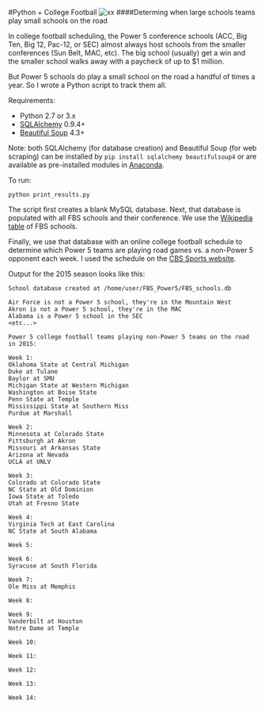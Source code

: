 #Python + College Football ![xx](http://i.imgur.com/YLw9efKt.png)
####Determing when large schools teams play small schools on the road

In college football scheduling, the Power 5 conference schools (ACC, Big Ten, Big 12, Pac-12, or SEC) almost always host schools from the smaller conferences (Sun Belt, MAC, etc).  The big school (usually) get a win and the smaller school walks away with a paycheck of up to $1 million.

But Power 5 schools do play a small school on the road a handful of times a year. So I wrote a Python script to track them all.

Requirements: 

+ Python 2.7 or 3.x
+ [SQLAlchemy](http://www.sqlalchemy.org/) 0.9.4+
+ [Beautiful Soup](http://www.crummy.com/software/BeautifulSoup/) 4.3+

Note: both SQLAlchemy (for database creation) and Beautiful Soup (for web scraping) can be installed by `pip install sqlalchemy beautifulsoup4` or are available as pre-installed modules in [Anaconda](https://store.continuum.io/cshop/anaconda/).  

To run:

```
python print_results.py
```

The script first creates a blank MySQL database. Next, that database is populated with all FBS schools and their conference.  We use the [Wikipedia table](http://en.wikipedia.org/wiki/List_of_NCAA_Division_I_FBS_football_programs) of FBS schools.

Finally, we use that database with an online college football schedule to determine which Power 5 teams are playing road games vs. a non-Power 5 opponent each week.  I used the schedule on the [CBS Sports website](http://www.cbssports.com/collegefootball/schedules/FBS/week1).

Output for the 2015 season looks like this:

```
School database created at /home/user/FBS_Power5/FBS_schools.db

Air Force is not a Power 5 school, they're in the Mountain West
Akron is not a Power 5 school, they're in the MAC
Alabama is a Power 5 school in the SEC
<etc...>

Power 5 college football teams playing non-Power 5 teams on the road in 2015:

Week 1:
Oklahoma State at Central Michigan
Duke at Tulane
Baylor at SMU
Michigan State at Western Michigan
Washington at Boise State
Penn State at Temple
Mississippi State at Southern Miss
Purdue at Marshall
 
Week 2:
Minnesota at Colorado State
Pittsburgh at Akron
Missouri at Arkansas State
Arizona at Nevada
UCLA at UNLV
 
Week 3:
Colorado at Colorado State
NC State at Old Dominion
Iowa State at Toledo
Utah at Fresno State
 
Week 4:
Virginia Tech at East Carolina
NC State at South Alabama
 
Week 5:
 
Week 6:
Syracuse at South Florida
 
Week 7:
Ole Miss at Memphis
 
Week 8:
 
Week 9:
Vanderbilt at Houston
Notre Dame at Temple
 
Week 10:
 
Week 11:
 
Week 12:
 
Week 13:
 
Week 14:



```

